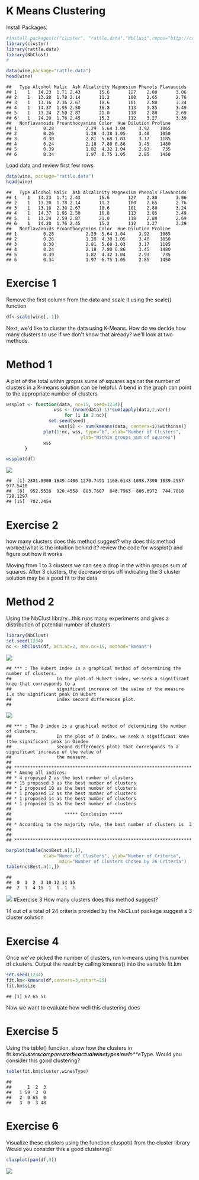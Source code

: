 K Means Clustering
================

Install Packages:

``` r
#install.packages(c("cluster", "rattle.data","NbClust",repos="http://cran.rstudio.com/"))
library(cluster)
library(rattle.data)
library(NbClust)
#

data(wine,package="rattle.data")
head(wine)
```

    ##   Type Alcohol Malic  Ash Alcalinity Magnesium Phenols Flavanoids
    ## 1    1   14.23  1.71 2.43       15.6       127    2.80       3.06
    ## 2    1   13.20  1.78 2.14       11.2       100    2.65       2.76
    ## 3    1   13.16  2.36 2.67       18.6       101    2.80       3.24
    ## 4    1   14.37  1.95 2.50       16.8       113    3.85       3.49
    ## 5    1   13.24  2.59 2.87       21.0       118    2.80       2.69
    ## 6    1   14.20  1.76 2.45       15.2       112    3.27       3.39
    ##   Nonflavanoids Proanthocyanins Color  Hue Dilution Proline
    ## 1          0.28            2.29  5.64 1.04     3.92    1065
    ## 2          0.26            1.28  4.38 1.05     3.40    1050
    ## 3          0.30            2.81  5.68 1.03     3.17    1185
    ## 4          0.24            2.18  7.80 0.86     3.45    1480
    ## 5          0.39            1.82  4.32 1.04     2.93     735
    ## 6          0.34            1.97  6.75 1.05     2.85    1450

Load data and review first few rows

``` r
data(wine, package="rattle.data")
head(wine)
```

    ##   Type Alcohol Malic  Ash Alcalinity Magnesium Phenols Flavanoids
    ## 1    1   14.23  1.71 2.43       15.6       127    2.80       3.06
    ## 2    1   13.20  1.78 2.14       11.2       100    2.65       2.76
    ## 3    1   13.16  2.36 2.67       18.6       101    2.80       3.24
    ## 4    1   14.37  1.95 2.50       16.8       113    3.85       3.49
    ## 5    1   13.24  2.59 2.87       21.0       118    2.80       2.69
    ## 6    1   14.20  1.76 2.45       15.2       112    3.27       3.39
    ##   Nonflavanoids Proanthocyanins Color  Hue Dilution Proline
    ## 1          0.28            2.29  5.64 1.04     3.92    1065
    ## 2          0.26            1.28  4.38 1.05     3.40    1050
    ## 3          0.30            2.81  5.68 1.03     3.17    1185
    ## 4          0.24            2.18  7.80 0.86     3.45    1480
    ## 5          0.39            1.82  4.32 1.04     2.93     735
    ## 6          0.34            1.97  6.75 1.05     2.85    1450

Exercise 1
==========

Remove the first column from the data and scale it using the scale() function

``` r
df<-scale(wine[,-1])
```

Next, we'd like to cluster the data using K-Means. How do we decide how many clusters to use if we don't know that already? we'll look at two methods.

Method 1
========

A plot of the total within gropus sums of squares against the number of clusters in a K-means solution can be helpful. A bend in the graph can point to the appropriate number of clusters

``` r
wssplot <- function(data, nc=15, seed=1234){
                  wss <- (nrow(data)-1)*sum(apply(data,2,var))
                      for (i in 2:nc){
                set.seed(seed)
                    wss[i] <- sum(kmeans(data, centers=i)$withinss)}
              plot(1:nc, wss, type="b", xlab="Number of Clusters",
                            ylab="Within groups sum of squares")
              wss
       }

wssplot(df)
```

![](K_Means_Clustering_files/figure-markdown_github/unnamed-chunk-4-1.png)

    ##  [1] 2301.0000 1649.4400 1270.7491 1168.6143 1098.7390 1039.2957  977.5410
    ##  [8]  952.5328  920.4558  883.7607  846.7963  806.6972  744.7018  729.1297
    ## [15]  702.2454

Exercise 2
==========

how many clusters does this method suggest? why does this method worked/what is the intuition behind it? review the code for wssplot() and figure out how it works

Moving from 1 to 3 clusters we can see a drop in the within groups sum of squares. After 3 clusters, the decrease drips off indicating the 3 cluster solution may be a good fit to the data

Method 2
========

Using the NbClust library...this runs many experiments and gives a distribution of potential number of clusters

``` r
library(NbClust)
set.seed(1234)
nc <- NbClust(df, min.nc=2, max.nc=15, method="kmeans")
```

![](K_Means_Clustering_files/figure-markdown_github/unnamed-chunk-5-1.png)

    ## *** : The Hubert index is a graphical method of determining the number of clusters.
    ##                 In the plot of Hubert index, we seek a significant knee that corresponds to a 
    ##                 significant increase of the value of the measure i.e the significant peak in Hubert
    ##                 index second differences plot. 
    ## 

![](K_Means_Clustering_files/figure-markdown_github/unnamed-chunk-5-2.png)

    ## *** : The D index is a graphical method of determining the number of clusters. 
    ##                 In the plot of D index, we seek a significant knee (the significant peak in Dindex
    ##                 second differences plot) that corresponds to a significant increase of the value of
    ##                 the measure. 
    ##  
    ## ******************************************************************* 
    ## * Among all indices:                                                
    ## * 4 proposed 2 as the best number of clusters 
    ## * 15 proposed 3 as the best number of clusters 
    ## * 1 proposed 10 as the best number of clusters 
    ## * 1 proposed 12 as the best number of clusters 
    ## * 1 proposed 14 as the best number of clusters 
    ## * 1 proposed 15 as the best number of clusters 
    ## 
    ##                    ***** Conclusion *****                            
    ##  
    ## * According to the majority rule, the best number of clusters is  3 
    ##  
    ##  
    ## *******************************************************************

``` r
barplot(table(nc$Best.n[1,]),
              xlab="Numer of Clusters", ylab="Number of Criteria",
                    main="Number of Clusters Chosen by 26 Criteria")
table(nc$Best.n[1,])
```

    ## 
    ##  0  1  2  3 10 12 14 15 
    ##  2  1  4 15  1  1  1  1

![](K_Means_Clustering_files/figure-markdown_github/unnamed-chunk-5-3.png) \#Exercise 3
How many clusters does this method suggest?

14 out of a total of 24 criteria provided by the NbCLust package suggest a 3 cluster solution

Exercise 4
==========

Once we've picked the number of clusters, run k-means using this number of clusters. Output the result by calling kmeans() into the variable fit.km

``` r
set.seed(1234)
fit.km<-kmeans(df,centers=3,nstart=25)
fit.km$size
```

    ## [1] 62 65 51

Now we want to evaluate how well this clustering does

Exercise 5
==========

Using the table() function, show how the clusters in fit.km*c**l**u**s**t**e**r**s**c**o**m**p**a**r**e**s**t**o**t**h**e**a**c**t**u**a**l**w**i**n**e**t**y**p**e**s**i**n**w**i**n**e*Type. Would you consider this good clustering?

``` r
table(fit.km$cluster,wine$Type)
```

    ##    
    ##      1  2  3
    ##   1 59  3  0
    ##   2  0 65  0
    ##   3  0  3 48

Exercise 6
==========

Visualize these clusters using the function cluspot() from the cluster library Would you consider this a good clustering?

``` r
clusplot(pam(df,3))
```

![](K_Means_Clustering_files/figure-markdown_github/unnamed-chunk-8-1.png)
